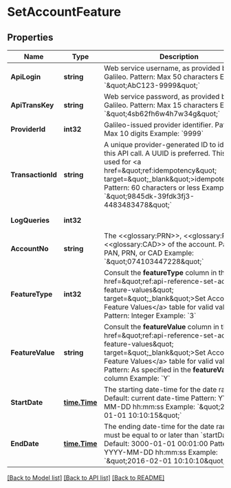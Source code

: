 # SetAccountFeature

## Properties
Name | Type | Description | Notes
------------ | ------------- | ------------- | -------------
**ApiLogin** | **string** | Web service username, as provided by Galileo. Pattern: Max 50 characters Example: &#x60;\&quot;AbC123-9999\&quot;&#x60; | [optional] [default to AbC123-9999]
**ApiTransKey** | **string** | Web service password, as provided by Galileo. Pattern: Max 15 characters Example: &#x60;\&quot;4sb62fh6w4h7w34g\&quot;&#x60; | [optional] [default to 4sb62fh6w4h7w34g]
**ProviderId** | **int32** | Galileo-issued provider identifier. Pattern: Max 10 digits Example: &#x60;9999&#x60; | [optional] [default to 9999]
**TransactionId** | **string** | A unique provider-generated ID to identify this API call. A UUID is preferred. This value is used for &lt;a href&#x3D;\&quot;ref:idempotency\&quot; target&#x3D;\&quot;_blank\&quot;&gt;idempotency&lt;/a&gt;. Pattern: 60 characters or less Example: &#x60;\&quot;9845dk-39fdk3fj3-4483483478\&quot;&#x60; | [default to 123e4567-e89b-12d3-a456-426614174000]
**LogQueries** | **int32** |  | [optional] [default to LOG_QUERIES.0_]
**AccountNo** | **string** | The &lt;&lt;glossary:PRN&gt;&gt;, &lt;&lt;glossary:PAN&gt;&gt; or &lt;&lt;glossary:CAD&gt;&gt; of the account. Pattern: PAN, PRN, or CAD Example: &#x60;\&quot;074103447228\&quot;&#x60; | [default to 074103447228]
**FeatureType** | **int32** | Consult the **featureType** column in the &lt;a href&#x3D;\&quot;ref:api-reference-set-account-feature-values\&quot; target&#x3D;\&quot;_blank\&quot;&gt;Set Account Feature Values&lt;/a&gt; table for valid values. Pattern: Integer Example: &#x60;3&#x60; | [default to 3]
**FeatureValue** | **string** | Consult the **featureValue** column in the &lt;a href&#x3D;\&quot;ref:api-reference-set-account-feature-values\&quot; target&#x3D;\&quot;_blank\&quot;&gt;Set Account Feature Values&lt;/a&gt; table for valid values. Pattern: As specified in the **featureValue** column Example: &#x60;Y&#x60; | [optional] [default to null]
**StartDate** | [**time.Time**](time.Time.md) | The starting date-time for the date range. Default: current date-time Pattern: YYYY-MM-DD hh:mm:ss Example: &#x60;\&quot;2016-01-01 10:10:15\&quot;&#x60; | [optional] [default to null]
**EndDate** | [**time.Time**](time.Time.md) | The ending date-time for the date range; must be equal to or later than &#x60;startDate&#x60;. Default: 3000-01-01 00:01:00 Pattern: YYYY-MM-DD hh:mm:ss Example: &#x60;\&quot;2016-02-01 10:10:10\&quot;&#x60; | [optional] [default to null]

[[Back to Model list]](../README.md#documentation-for-models) [[Back to API list]](../README.md#documentation-for-api-endpoints) [[Back to README]](../README.md)

